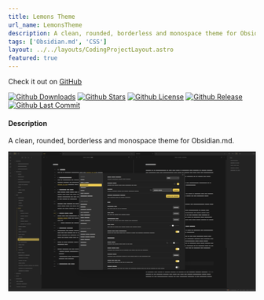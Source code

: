 ```yaml
---
title: Lemons Theme
url_name: LemonsTheme
description: A clean, rounded, borderless and monospace theme for Obsidian.md. 
tags: ['Obsidian.md', 'CSS']
layout: ../../layouts/CodingProjectLayout.astro
featured: true
---
```



Check it out on [GitHub](https://github.com/mProjectsCode/obsidian-lemons-theme)

[![Github Downloads](https://img.shields.io/github/downloads/mProjectsCode/obsidian-lemons-theme/total?style=flat-square&labelColor=1f1f1f&color=2E2E2E)](https://github.com/mProjectsCode/obsidian-lemons-theme/releases/)
[![Github Stars](https://img.shields.io/github/stars/mProjectsCode/obsidian-lemons-theme?style=flat-square&labelColor=1f1f1f&color=2E2E2E)](https://github.com/mProjectsCode/obsidian-lemons-theme/)
[![Github License](https://img.shields.io/github/license/mProjectsCode/obsidian-lemons-theme?style=flat-square&labelColor=1f1f1f&color=2E2E2E)](https://github.com/mProjectsCode/obsidian-lemons-theme/blob/master/LICENSE.md)
[![Github Release](https://img.shields.io/github/v/release/mProjectsCode/obsidian-lemons-theme?style=flat-square&labelColor=1f1f1f&color=2E2E2E)](https://github.com/mProjectsCode/obsidian-lemons-theme/releases/)
[![Github Last Commit](https://img.shields.io/github/last-commit/mProjectsCode/obsidian-lemons-theme?style=flat-square&labelColor=1f1f1f&color=2E2E2E)](https://github.com/mProjectsCode/obsidian-lemons-theme/)

#### Description
A clean, rounded, borderless and monospace theme for Obsidian.md.

![Theme Picture](https://raw.githubusercontent.com/mProjectsCode/obsidian-lemons-theme/master/lemons-theme-picture.PNG)
